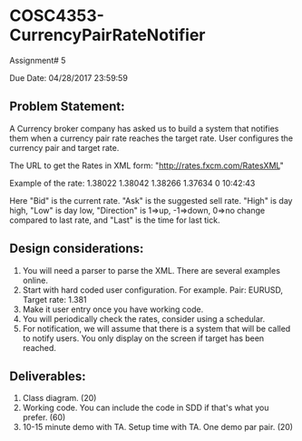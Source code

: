 # COSC4353-CurrencyPairRateNotifier

Assignment# 5

Due Date: 04/28/2017 23:59:59

Problem Statement: 
------------------
A Currency broker company has asked us to build a system that notifies them when a currency pair rate reaches the target rate. User configures the currency pair and target rate.

The URL to get the Rates in XML form: "http://rates.fxcm.com/RatesXML"

Example of the rate: 
<Rate Symbol="EURUSD">
<Bid>1.38022</Bid>
<Ask>1.38042</Ask>
<High>1.38266</High>
<Low>1.37634</Low>
<Direction>0</Direction>
<Last>10:42:43</Last>
</Rate>

Here "Bid" is the current rate. "Ask" is the suggested sell rate. "High" is day high, "Low" is day low, "Direction" is 1=>up, -1=>down, 0=>no change compared to last rate, and "Last" is the time for last tick.

Design considerations:
----------------------
1. You will need a parser to parse the XML. There are several examples online.
2. Start with hard coded user configuration. For example. Pair: EURUSD, Target rate: 1.381 
3. Make it user entry once you have working code.
4. You will periodically check the rates, consider using a schedular.
4. For notification, we will assume that there is a system that will be called to notify users. You only display on the screen if target has been reached.

Deliverables:
--------------
1. Class diagram. (20)
2. Working code. You can include the code in SDD if that's what you prefer. (60)
3. 10-15 minute demo with TA. Setup time with TA. One demo par pair. (20)
